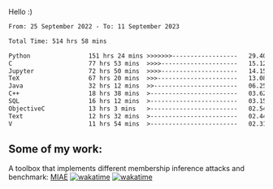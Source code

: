 Hello :)


<!--START_SECTION:waka-->

```txt
From: 25 September 2022 - To: 11 September 2023

Total Time: 514 hrs 58 mins

Python                151 hrs 24 mins >>>>>>>------------------   29.40 %
C                     77 hrs 53 mins  >>>>---------------------   15.12 %
Jupyter               72 hrs 50 mins  >>>>---------------------   14.15 %
TeX                   67 hrs 20 mins  >>>----------------------   13.08 %
Java                  32 hrs 12 mins  >>-----------------------   06.25 %
C++                   18 hrs 38 mins  >------------------------   03.62 %
SQL                   16 hrs 12 mins  >------------------------   03.15 %
ObjectiveC            13 hrs 3 mins   >------------------------   02.54 %
Text                  12 hrs 32 mins  >------------------------   02.44 %
V                     11 hrs 54 mins  >------------------------   02.31 %
```

<!--END_SECTION:waka-->

## Some of my work: 

A toolbox that implements different membership inference attacks and benchmark: [MIAE](https://github.com/RPI-DSPlab) [![wakatime](https://wakatime.com/badge/user/18ac89f5-baf8-49e6-a5ee-d9272435ce3a/project/3e6541fd-578f-4d9d-9080-f2a42b2d10e1.svg)](https://wakatime.com/badge/user/18ac89f5-baf8-49e6-a5ee-d9272435ce3a/project/3e6541fd-578f-4d9d-9080-f2a42b2d10e1) [![wakatime](https://wakatime.com/badge/user/18ac89f5-baf8-49e6-a5ee-d9272435ce3a/project/5d5826e9-c6d6-4d86-8b00-0d1608c5f167.svg)](https://wakatime.com/badge/user/18ac89f5-baf8-49e6-a5ee-d9272435ce3a/project/5d5826e9-c6d6-4d86-8b00-0d1608c5f167)
